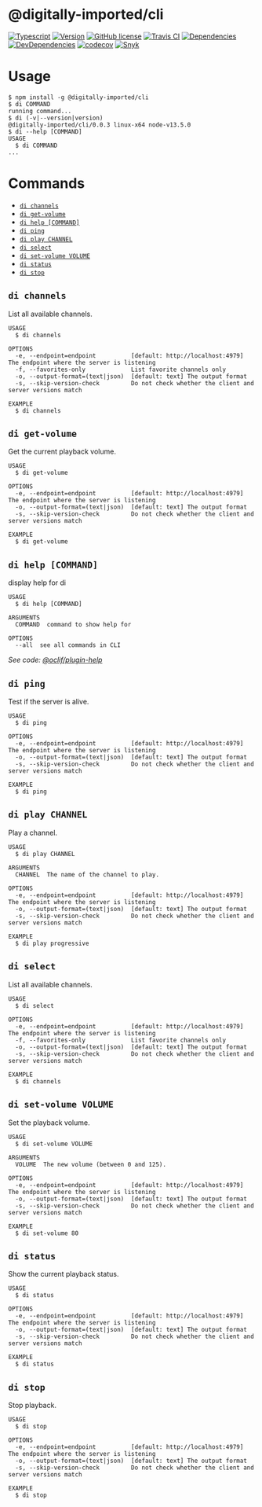 # @digitally-imported/cli
[![Typescript](https://img.shields.io/badge/%3C%2F%3E-TypeScript-blue.svg?style=flat-square)](https://www.typescriptlang.org/)
[![Version](https://img.shields.io/npm/v/@digitally-imported/cli?style=flat-square)](https://www.npmjs.com/package/@digitally-imported/cli)
[![GitHub license](https://img.shields.io/github/license/pigulla/di?style=flat-square)](https://github.com/pigulla/di/blob/master/LICENSE)
[![Travis CI](https://img.shields.io/travis/com/pigulla/di/master?style=flat-square)](https://travis-ci.com/pigulla/di)
[![Dependencies](https://img.shields.io/david/pigulla/di?style=flat-square&path=packages/cli)](https://david-dm.org/pigulla/di?path=packages%2Fcli)
[![DevDependencies](https://img.shields.io/david/dev/pigulla/di?style=flat-square&path=packages/cli)](https://david-dm.org/dev/pigulla/di?path=packages%2Fcli)
[![codecov](https://codecov.io/gh/pigulla/di/branch/master/graph/badge.svg?flag=cli)](https://codecov.io/gh/pigulla/di/tree/master/packages/cli/src)
[![Snyk](https://snyk.io/test/github/pigulla/di/badge.svg?targetFile=packages/cli/package.json&style=flat-square)](https://snyk.io/test/github/pigulla/di?targetFile=packages%2Fserver%2Fpackage.json&tab=dependencies)

# Usage
<!-- usage -->
```sh-session
$ npm install -g @digitally-imported/cli
$ di COMMAND
running command...
$ di (-v|--version|version)
@digitally-imported/cli/0.0.3 linux-x64 node-v13.5.0
$ di --help [COMMAND]
USAGE
  $ di COMMAND
...
```
<!-- usagestop -->
# Commands
<!-- commands -->
* [`di channels`](#di-channels)
* [`di get-volume`](#di-get-volume)
* [`di help [COMMAND]`](#di-help-command)
* [`di ping`](#di-ping)
* [`di play CHANNEL`](#di-play-channel)
* [`di select`](#di-select)
* [`di set-volume VOLUME`](#di-set-volume-volume)
* [`di status`](#di-status)
* [`di stop`](#di-stop)

## `di channels`

List all available channels.

```
USAGE
  $ di channels

OPTIONS
  -e, --endpoint=endpoint          [default: http://localhost:4979] The endpoint where the server is listening
  -f, --favorites-only             List favorite channels only
  -o, --output-format=(text|json)  [default: text] The output format
  -s, --skip-version-check         Do not check whether the client and server versions match

EXAMPLE
  $ di channels
```

## `di get-volume`

Get the current playback volume.

```
USAGE
  $ di get-volume

OPTIONS
  -e, --endpoint=endpoint          [default: http://localhost:4979] The endpoint where the server is listening
  -o, --output-format=(text|json)  [default: text] The output format
  -s, --skip-version-check         Do not check whether the client and server versions match

EXAMPLE
  $ di get-volume
```

## `di help [COMMAND]`

display help for di

```
USAGE
  $ di help [COMMAND]

ARGUMENTS
  COMMAND  command to show help for

OPTIONS
  --all  see all commands in CLI
```

_See code: [@oclif/plugin-help](https://github.com/oclif/plugin-help/blob/v2.2.3/src/commands/help.ts)_

## `di ping`

Test if the server is alive.

```
USAGE
  $ di ping

OPTIONS
  -e, --endpoint=endpoint          [default: http://localhost:4979] The endpoint where the server is listening
  -o, --output-format=(text|json)  [default: text] The output format
  -s, --skip-version-check         Do not check whether the client and server versions match

EXAMPLE
  $ di ping
```

## `di play CHANNEL`

Play a channel.

```
USAGE
  $ di play CHANNEL

ARGUMENTS
  CHANNEL  The name of the channel to play.

OPTIONS
  -e, --endpoint=endpoint          [default: http://localhost:4979] The endpoint where the server is listening
  -o, --output-format=(text|json)  [default: text] The output format
  -s, --skip-version-check         Do not check whether the client and server versions match

EXAMPLE
  $ di play progressive
```

## `di select`

List all available channels.

```
USAGE
  $ di select

OPTIONS
  -e, --endpoint=endpoint          [default: http://localhost:4979] The endpoint where the server is listening
  -f, --favorites-only             List favorite channels only
  -o, --output-format=(text|json)  [default: text] The output format
  -s, --skip-version-check         Do not check whether the client and server versions match

EXAMPLE
  $ di channels
```

## `di set-volume VOLUME`

Set the playback volume.

```
USAGE
  $ di set-volume VOLUME

ARGUMENTS
  VOLUME  The new volume (between 0 and 125).

OPTIONS
  -e, --endpoint=endpoint          [default: http://localhost:4979] The endpoint where the server is listening
  -o, --output-format=(text|json)  [default: text] The output format
  -s, --skip-version-check         Do not check whether the client and server versions match

EXAMPLE
  $ di set-volume 80
```

## `di status`

Show the current playback status.

```
USAGE
  $ di status

OPTIONS
  -e, --endpoint=endpoint          [default: http://localhost:4979] The endpoint where the server is listening
  -o, --output-format=(text|json)  [default: text] The output format
  -s, --skip-version-check         Do not check whether the client and server versions match

EXAMPLE
  $ di status
```

## `di stop`

Stop playback.

```
USAGE
  $ di stop

OPTIONS
  -e, --endpoint=endpoint          [default: http://localhost:4979] The endpoint where the server is listening
  -o, --output-format=(text|json)  [default: text] The output format
  -s, --skip-version-check         Do not check whether the client and server versions match

EXAMPLE
  $ di stop
```
<!-- commandsstop -->
